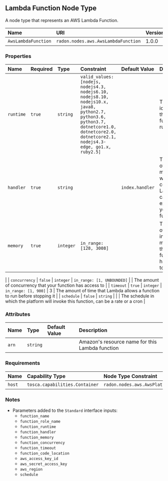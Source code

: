 ## Lambda Function Node Type

A node type that represents an AWS Lambda Function.

| Name | URI | Version | Derived From |
|:---- |:--- |:------- |:------------ |
| `AwsLambdaFunction` | `radon.nodes.aws.AwsLambdaFunction` | 1.0.0 | `radon.nodes.abstract.Function` |

### Properties

| Name | Required | Type | Constraint | Default Value | Description |
|:---- |:-------- |:---- |:---------- |:------------- |:----------- |
| `runtime` | `true` | `string` | `valid_values: [nodejs, nodejs4.3, nodejs6.10, nodejs8.10, nodejs10.x, java8, python2.7, python3.6, python3.7, dotnetcore1.0, dotnetcore2.0, dotnetcore2.1, nodejs4.3-edge, go1.x, ruby2.5]` |   | The identifier of the function's runtime |
| `handler` | `true` | `string` |   | `index.handler` | The name of the method within your code that Lambda calls to execute your function |
| `memory` | `true` | `integer` | `in_range: [128, 3008]` |   | The amount of memory in megabytes that your function has access to |
|
| `concurrency` | `false` | `integer` | `in_range: [1, UNBOUNDED]` |   | The amount of concurrency that your function has access to |
| `timeout` | `true` | `integer` | `in_range: [1, 900]` | 3 | The amount of time that Lambda allows a function to run before stopping it |
| `schedule` | `false` | `string` |   |   | The schedule in which the platform will invoke this function, can be a rate or a cron |

### Attributes

| Name | Type | Default Value | Description |
|:---- |:---- |:------------- |:----------- |
| `arn` | `string` |   | Amazon's resource name for this Lambda function |

### Requirements

| Name | Capability Type | Node Type Constraint | Relationship Type | Occurrences |
|:---- |:--------------- |:-------------------- |:----------------- |:------------|
| `host` | `tosca.capabilities.Container` | `radon.nodes.aws.AwsPlatform` | `tosca.relationships.HostedOn` | [1, 1] |

### Notes

* Parameters added to the `Standard` interface inputs:
    * `function_name`
    * `function_role_name`
    * `function_runtime`
    * `function_handler`
    * `function_memory`
    * `function_concurrency`
    * `function_timeout`
    * `function_code_location`
    * `aws_access_key_id`
    * `aws_secret_access_key`
    * `aws_region`
    * `schedule`
